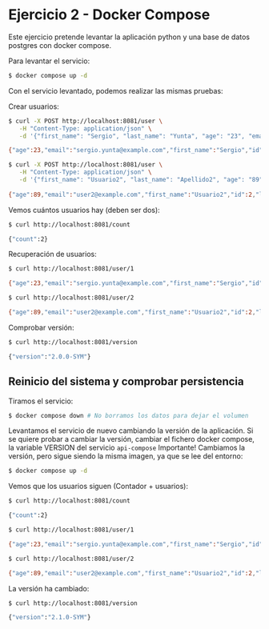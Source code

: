 # Ejercicio 2 - Docker Compose

Este ejercicio pretende levantar la aplicación python y una base de datos postgres con docker compose.

Para levantar el servicio:

```bash
$ docker compose up -d 
```

Con el servicio levantado, podemos realizar las mismas pruebas:

Crear usuarios:
```bash
$ curl -X POST http://localhost:8081/user \
   -H "Content-Type: application/json" \
   -d '{"first_name": "Sergio", "last_name": "Yunta", "age": "23", "email": "sergio.yunta@example.com"}'

{"age":23,"email":"sergio.yunta@example.com","first_name":"Sergio","id":1,"last_name":"Yunta"}

$ curl -X POST http://localhost:8081/user \
   -H "Content-Type: application/json" \
   -d '{"first_name": "Usuario2", "last_name": "Apellido2", "age": "89", "email": "user2@example.com"}'
  
{"age":89,"email":"user2@example.com","first_name":"Usuario2","id":2,"last_name":"Apellido2"}
```

Vemos cuántos usuarios hay (deben ser dos):
```bash
$ curl http://localhost:8081/count

{"count":2}
```

Recuperación de usuarios:

```bash
$ curl http://localhost:8081/user/1

{"age":23,"email":"sergio.yunta@example.com","first_name":"Sergio","id":1,"last_name":"Yunta"}

$ curl http://localhost:8081/user/2

{"age":89,"email":"user2@example.com","first_name":"Usuario2","id":2,"last_name":"Apellido2"}
```

Comprobar versión:
```bash
$ curl http://localhost:8081/version

{"version":"2.0.0-SYM"}
```

## Reinicio del sistema y comprobar persistencia

Tiramos el servicio:
```bash
$ docker compose down # No borramos los datos para dejar el volumen
```

Levantamos el servicio de nuevo cambiando la versión de la aplicación. Si se quiere probar a cambiar la versión, cambiar el fichero docker compose, la variable VERSION del servicio `api-compose` Importante! Cambiamos la versión, pero sigue siendo la misma imagen, ya que se lee del entorno:
```bash
$ docker compose up -d 
```

Vemos que los usuarios siguen (Contador + usuarios):
```bash
$ curl http://localhost:8081/count

{"count":2}

$ curl http://localhost:8081/user/1

{"age":23,"email":"sergio.yunta@example.com","first_name":"Sergio","id":1,"last_name":"Yunta"}

$ curl http://localhost:8081/user/2

{"age":89,"email":"user2@example.com","first_name":"Usuario2","id":2,"last_name":"Apellido2"}
```

La versión ha cambiado:
```bash
$ curl http://localhost:8081/version

{"version":"2.1.0-SYM"}
```